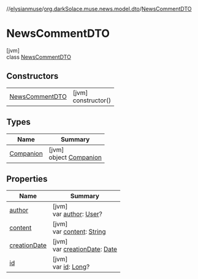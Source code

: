 //[elysianmuse](../../../index.md)/[org.darkSolace.muse.news.model.dto](../index.md)/[NewsCommentDTO](index.md)

# NewsCommentDTO

[jvm]\
class [NewsCommentDTO](index.md)

## Constructors

| | |
|---|---|
| [NewsCommentDTO](-news-comment-d-t-o.md) | [jvm]<br>constructor() |

## Types

| Name | Summary |
|---|---|
| [Companion](-companion/index.md) | [jvm]<br>object [Companion](-companion/index.md) |

## Properties

| Name | Summary |
|---|---|
| [author](author.md) | [jvm]<br>var [author](author.md): [User](../../org.darkSolace.muse.user.model/-user/index.md)? |
| [content](content.md) | [jvm]<br>var [content](content.md): [String](https://kotlinlang.org/api/latest/jvm/stdlib/kotlin/-string/index.html) |
| [creationDate](creation-date.md) | [jvm]<br>var [creationDate](creation-date.md): [Date](https://docs.oracle.com/javase/8/docs/api/java/util/Date.html) |
| [id](id.md) | [jvm]<br>var [id](id.md): [Long](https://kotlinlang.org/api/latest/jvm/stdlib/kotlin/-long/index.html)? |
